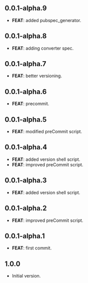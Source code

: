 ## 0.0.1-alpha.9

 - **FEAT**: added pubspec_generator.

## 0.0.1-alpha.8

 - **FEAT**: adding converter spec.

## 0.0.1-alpha.7

 - **FEAT**: better versioning.

## 0.0.1-alpha.6

 - **FEAT**: precommit.

## 0.0.1-alpha.5

 - **FEAT**: modified preCommit script.

## 0.0.1-alpha.4

 - **FEAT**: added version shell script.
 - **FEAT**: improved preCommit script.

## 0.0.1-alpha.3

 - **FEAT**: added version shell script.

## 0.0.1-alpha.2

 - **FEAT**: improved preCommit script.

## 0.0.1-alpha.1

 - **FEAT**: first commit.

## 1.0.0

- Initial version.
